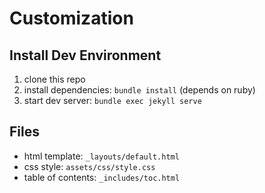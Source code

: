 # Customization

## Install Dev Environment

1. clone this repo
1. install dependencies: `bundle install` (depends on ruby)
1. start dev server: `bundle exec jekyll serve`


## Files

- html template: `_layouts/default.html`
- css style: `assets/css/style.css`
- table of contents: `_includes/toc.html`
